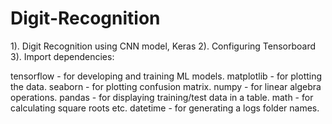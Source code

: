 # Digit-Recognition
1). Digit Recognition using CNN model, Keras
2). Configuring Tensorboard
3). Import dependencies: 


tensorflow - for developing and training ML models.
matplotlib - for plotting the data.
seaborn - for plotting confusion matrix.
numpy - for linear algebra operations.
pandas - for displaying training/test data in a table.
math - for calculating square roots etc.
datetime - for generating a logs folder names.
